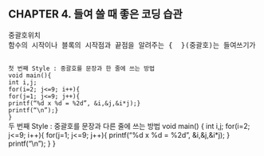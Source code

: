 ## CHAPTER 4. 들여 쓸 때 좋은 코딩 습관
<pre>
중괄호위치
함수의 시작이나 블록의 시작점과 끝점을 알려주는 {  }(중괄호)는 들여쓰기가 굉장히 중요!
</pre>
<code>
첫 번째 Style : 중괄호를 문장과 한 줄에 쓰는 방법
void main(){
int i,j;
for(i=2; j<=9; i++){
for(j=1; j<=9; j++){
printf(“%d x %d = %2d”, &i,&j,&i*j);}
printf(“\n”);}
}
</code>
두 번째 Style : 중괄호를 문장과 다른 줄에 쓰는 방법
void main()
{
int i,j;
for(i=2; j<=9; i++){
for(j=1; j<=9; j++){
printf(“%d x %d = %2d”, &i,&j,&i*j);
}
printf(“\n”);
}
}
